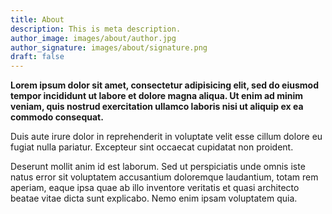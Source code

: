 ```yaml
---
title: About
description: This is meta description.
author_image: images/about/author.jpg
author_signature: images/about/signature.png
draft: false
---
```


**Lorem ipsum dolor sit amet, consectetur adipisicing elit, sed do eiusmod tempor incididunt ut labore et dolore magna aliqua. Ut enim ad minim veniam, quis nostrud exercitation ullamco laboris nisi ut aliquip ex ea commodo consequat.**

Duis aute irure dolor in reprehenderit in voluptate velit esse cillum dolore eu fugiat nulla pariatur. Excepteur sint occaecat cupidatat non proident.

Deserunt mollit anim id est laborum. Sed ut perspiciatis unde omnis iste natus error sit voluptatem accusantium doloremque laudantium, totam rem aperiam, eaque ipsa quae ab illo inventore veritatis et quasi architecto beatae vitae dicta sunt explicabo. Nemo enim ipsam voluptatem quia.
